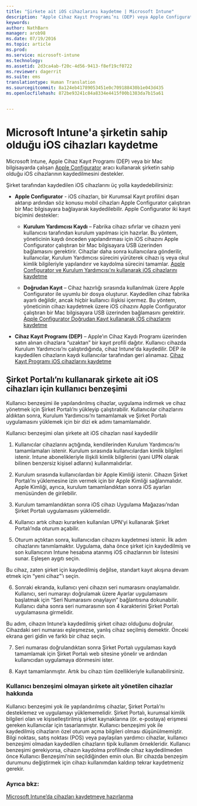 ```yaml
---
title: "Şirkete ait iOS cihazlarını kaydetme | Microsoft Intune"
description: "Apple Cihaz Kayıt Programı’nı (DEP) veya Apple Configurator’ı kullanarak şirkete ait iOS cihazlarını kaydetme"
keywords: 
author: NathBarn
manager: arob98
ms.date: 07/19/2016
ms.topic: article
ms.prod: 
ms.service: microsoft-intune
ms.technology: 
ms.assetid: 2d3ca4ab-f20c-4d56-9413-f8ef19cf0722
ms.reviewer: dagerrit
ms.suite: ems
translationtype: Human Translation
ms.sourcegitcommit: 8a124eb41789053451e0c709188430b1e043d435
ms.openlocfilehash: 872be93241c84a8334e4415f00b1383da7b15a61


---
```


# Microsoft Intune'a şirketin sahip olduğu iOS cihazları kaydetme
Microsoft Intune, Apple Cihaz Kayıt Programı (DEP) veya bir Mac bilgisayarda çalışan [Apple Configurator](http://go.microsoft.com/fwlink/?LinkId=518017) aracı kullanarak şirketin sahip olduğu iOS cihazlarının kaydedilmesini destekler.

Şirket tarafından kaydedilen iOS cihazlarını üç yolla kaydedebilirsiniz:

-   **Apple Configurator** - iOS cihazları, bir Kurumsal Kayıt profilini dışarı aktarıp ardından söz konusu mobil cihazları Apple Configurator çalıştıran bir Mac bilgisayara bağlayarak kaydedilebilir. Apple Configurator iki kayıt biçimini destekler:

    - **Kurulum Yardımcısı Kaydı** – Fabrika cihazı sıfırlar ve cihazın yeni kullanıcısı tarafından kurulum yapılması için hazırlar. Bu yöntem, yöneticinin kaydı önceden yapılandırması için iOS cihazını Apple Configurator çalıştıran bir Mac bilgisayara USB üzerinden bağlamasını gerektirir. Cihazlar daha sonra kullanıcılara gönderilir, kullanıcılar, Kurulum Yardımcısı sürecini yürüterek cihazı iş veya okul kimlik bilgileriyle yapılandırır ve kaydolma sürecini tamamlar. [Apple Configurator ve Kurulum Yardımcısı'nı kullanarak iOS cihazlarını kaydetme](ios-setup-assistant-enrollment-in-microsoft-intune.md)

    - **Doğrudan Kayıt** – Cihaz hazırlığı sırasında kullanılmak üzere Apple Configurator ile uyumlu bir dosya oluşturur. Kaydedilen cihaz fabrika ayarlı değildir, ancak hiçbir kullanıcı ilişkisi içermez. Bu yöntem, yöneticinin cihazı kaydetmek üzere iOS cihazını Apple Configurator çalıştıran bir Mac bilgisayara USB üzerinden bağlamasını gerektirir. [Apple Configurator Doğrudan Kayıt kullanarak iOS cihazlarını kaydetme](ios-direct-enrollment-in-microsoft-intune.md)

-   **Cihaz Kayıt Programı (DEP)** – Apple’ın Cihaz Kaydı Programı üzerinden satın alınan cihazlara “uzaktan” bir kayıt profili dağıtır. Kullanıcı cihazda Kurulum Yardımcısı’nı çalıştırdığında, cihaz Intune'da kaydedilir.  DEP ile kaydedilen cihazların kaydı kullanıcılar tarafından geri alınamaz. [Cihaz Kayıt Programı iOS cihazlarını kaydetme](ios-device-enrollment-program-in-microsoft-intune.md)

## Şirket Portalı’nı kullanarak şirkete ait iOS cihazları için kullanıcı benzeşimi

Kullanıcı benzeşimi ile yapılandırılmış cihazlar, uygulama indirmek ve cihaz yönetmek için Şirket Portalı’nı yükleyip çalıştırabilir. Kullanıcılar cihazlarını aldıktan sonra, Kurulum Yardımcısı’nı tamamlamak ve Şirket Portalı uygulamasını yüklemek için bir dizi ek adımı tamamlamalıdır.

Kullanıcı benzeşimi olan şirkete ait iOS cihazları nasıl kaydedilir
1. Kullanıcılar cihazlarını açtığında, kendilerinden Kurulum Yardımcısı’nı tamamlamaları istenir. Kurulum sırasında kullanıcılardan kimlik bilgileri istenir. Intune abonelikleriyle ilişkili kimlik bilgilerini (yani UPN olarak bilinen benzersiz kişisel adlarını) kullanmalıdırlar.

2. Kurulum sırasında kullanıcılardan bir Apple Kimliği istenir. Cihazın Şirket Portalı’nı yüklemesine izin vermek için bir Apple Kimliği sağlanmalıdır. Apple Kimliği, ayrıca, kurulum tamamlandıktan sonra iOS ayarları menüsünden de girilebilir.

3. Kurulum tamamlandıktan sonra iOS cihazı Uygulama Mağazası’ndan Şirket Portalı uygulamasını yüklemelidir.

4. Kullanıcı artık cihazı kurarken kullanılan UPN’yi kullanarak Şirket Portalı’nda oturum açabilir.

5. Oturum açtıktan sonra, kullanıcıdan cihazını kaydetmesi istenir. İlk adım cihazlarını tanımlamaktır. Uygulama, daha önce şirket için kaydedilmiş ve son kullanıcının Intune hesabına atanmış iOS cihazlarının bir listesini sunar. Eşleşen aygıtı seçin.

  Bu cihaz, zaten şirket için kaydedilmiş değilse, standart kayıt akışına devam etmek için “yeni cihaz”’ı seçin.

6. Sonraki ekranda, kullanıcı yeni cihazın seri numarasını onaylamalıdır. Kullanıcı, seri numarayı doğrulamak üzere Ayarlar uygulamasını başlatmak için “Seri Numarasını onaylayın” bağlantısına dokunabilir. Kullanıcı daha sonra seri numarasının son 4 karakterini Şirket Portalı uygulamasına girmelidir.

  Bu adım, cihazın Intune’a kaydedilmiş şirket cihazı olduğunu doğrular. Cihazdaki seri numarası eşleşmezse, yanlış cihaz seçilmiş demektir. Önceki ekrana geri gidin ve farklı bir cihaz seçin.

7. Seri numarası doğrulandıktan sonra Şirket Portalı uygulaması kaydı tamamlamak için Şirket Portalı web sitesine yönelir ve ardından kullanıcıdan uygulamaya dönmesini ister.

8. Kayıt tamamlanmıştır. Artık bu cihazı tüm özellikleriyle kullanabilirsiniz.

### Kullanıcı benzeşimi olmayan şirkete ait yönetilen cihazlar hakkında

Kullanıcı benzeşimi yok ile yapılandırılmış cihazlar, Şirket Portalı’nı desteklemez ve uygulamayı yüklememelidir. Şirket Portalı, kurumsal kimlik bilgileri olan ve kişiselleştirilmiş şirket kaynaklarına (ör. e-postaya) erişmesi gereken kullanıcılar için tasarlanmıştır. Kullanıcı benzeşimi yok ile kaydedilmiş cihazların özel oturum açma bilgileri olması düşünülmemiştir. Bilgi noktası, satış noktası (POS) veya paylaşılan yardımcı cihazlar, kullanıcı benzeşimi olmadan kaydedilen cihazların tipik kullanım örnekleridir. Kullanıcı benzeşimi gerekiyorsa, cihazın kaydolma profilinde cihaz kaydedilmeden önce Kullanıcı Benzeşimi’nin seçildiğinden emin olun. Bir cihazda benzeşim durumunu değiştirmek için cihazı kullanımdan kaldırıp tekrar kaydetmeniz gerekir.



### Ayrıca bkz:
[Microsoft Intune’da cihazları kaydetmeye hazırlanma](get-ready-to-enroll-devices-in-microsoft-intune.md)



<!--HONumber=Jul16_HO3-->


